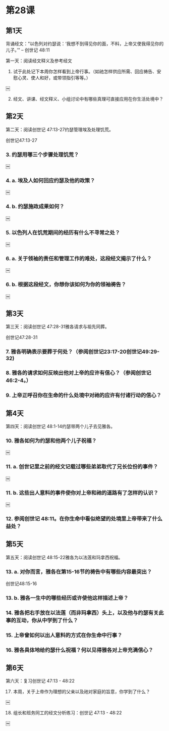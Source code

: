 # 第28课
## 第1天

背诵经文："以色列对约瑟说：‘我想不到得见你的面，不料，上帝又使我得见你的儿子。’" – 创世记 48:11

第一天：阅读经文释义及参考经文

1. 试于此处记下本周你怎样看到上帝行事。（如祂怎样供应所需、回应祷告、安慰心灵、使人和好，或带领指引等等。）

￼

2. 经文、讲课、经文释义、小组讨论中有哪些真理可直接应用在你生活处境中？

## 第2天

第二天：阅读创世记 47:13-27约瑟管理埃及处理饥荒。

创世记47:13-27

### 3. 约瑟用哪三个步骤处理饥荒？

￼

### 4. a. 埃及人如何回应约瑟及他的政策？

￼

### 4. b. 约瑟施政成果如何？

￼

### 5. 以色列人在饥荒期间的经历有什么不寻常之处？

￼

### 6. a. 关于领袖的责任和管理工作的难处，这段经文揭示了什么？

￼

### 6. b. 根据这段经文，你想你该如何为你的领袖祷告？

￼

## 第3天

第三天：阅读创世记 47:28-31雅各请求与祖先同葬。

创世记47:28-31

### 7. 雅各明确表示要葬于何处？（参阅创世记23:17-20创世记49:29-32)


### 8. 雅各的请求如何反映出他对上帝的应许有信心？（参阅创世记 46:2-4。）


### 9. 上帝正呼召你在生命的什么处境中对祂的应许有付诸行动的信心？

## 第4天

第四天：阅读创世记 48:1-14约瑟带两个儿子去见雅各。

### 10. 雅各如何为约瑟和他两个儿子祝福？

￼

### 11. a. 创世记里之前的经文记载过哪些弟弟取代了兄长位份的事件？

￼

### 11. b. 这些出人意料的事件使你对上帝和祂的道路有了怎样的认识？

￼

### 12. 参阅创世记 48:11。在你生命中看似绝望的处境里上帝带来了什么益处？

## 第5天

第五天：阅读创世记 48:15-22雅各为以法莲和玛拿西祝福。

### 13. a. 对你而言，雅各在第15-16节的祷告中有哪些内容最突出？

创世记48:15-16


### 13. b. 雅各一生中的哪些经历或许使他这样描述上帝？


### 14. 雅各把右手放在以法莲（而非玛拿西）头上，以及他与约瑟有关此事的互动，你从中学到了什么？


### 15. 上帝曾如何以出人意料的方式在你生命中行事？


### 16. 雅各具体地给约瑟什么祝福？何以见得雅各对上帝充满信心？

## 第6天

第六天：复习创世记 47:13 - 48:22

17. 本周，关于上帝作为理想的父亲以及祂对家庭的旨意，你学到了什么？

￼

18. 组长和班务同工的经文分析练习：创世记 47:13 - 48:22

￼